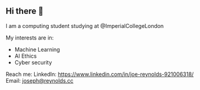 ## Hi there 👋

I am a computing student studying at @ImperialCollegeLondon

My interests are in:
- Machine Learning
- AI Ethics
- Cyber security

Reach me:
LinkedIn: https://www.linkedin.com/in/joe-reynolds-921006318/
Email: joseph@reynolds.cc

<!--
**JoeTSReynolds/JoeTSReynolds** is a ✨ _special_ ✨ repository because its `README.md` (this file) appears on your GitHub profile.

Here are some ideas to get you started:

- 🔭 I’m currently working on ...
- 🌱 I’m currently learning ...
- 👯 I’m looking to collaborate on ...
- 🤔 I’m looking for help with ...
- 💬 Ask me about ...
- 📫 How to reach me: ...
- 😄 Pronouns: ...
- ⚡ Fun fact: ...
-->

